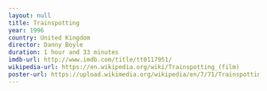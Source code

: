 ```yaml
---
layout: null
title: Trainspotting
year: 1996
country: United Kingdom
director: Danny Boyle
duration: 1 hour and 33 minutes
imdb-url: http://www.imdb.com/title/tt0117951/
wikipedia-url: https://en.wikipedia.org/wiki/Trainspotting_(film)
poster-url: https://upload.wikimedia.org/wikipedia/en/7/71/Trainspotting_ver2.jpg
---
```

